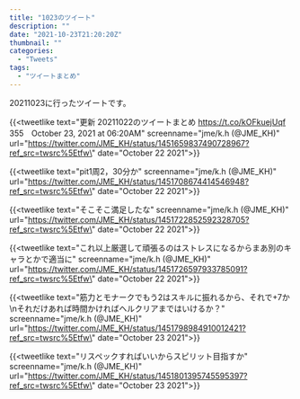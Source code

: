 ```yaml
---
title: "1023のツイート"
description: ""
date: "2021-10-23T21:20:20Z"
thumbnail: ""
categories:
  - "Tweets"
tags:
  - "ツイートまとめ"
---
```

20211023に行ったツイートです。
<!--more-->
{{<tweetlike text=\"更新 20211022のツイートまとめ https://t.co/kOFkuejUqf 355　October 23, 2021 at 06:20AM\" screenname=\"jme/k.h (@JME_KH)\" url=\"https://twitter.com/JME_KH/status/1451659837490728967?ref_src=twsrc%5Etfw\" date=\"October 22 2021\">}}

{{<tweetlike text=\"pit1周2，30分か\" screenname=\"jme/k.h (@JME_KH)\" url=\"https://twitter.com/JME_KH/status/1451708674414546948?ref_src=twsrc%5Etfw\" date=\"October 22 2021\">}}

{{<tweetlike text=\"そこそこ満足したな\" screenname=\"jme/k.h (@JME_KH)\" url=\"https://twitter.com/JME_KH/status/1451722852592328705?ref_src=twsrc%5Etfw\" date=\"October 22 2021\">}}

{{<tweetlike text=\"これ以上厳選して頑張るのはストレスになるからまあ別のキャラとかで適当に\" screenname=\"jme/k.h (@JME_KH)\" url=\"https://twitter.com/JME_KH/status/1451726597933785091?ref_src=twsrc%5Etfw\" date=\"October 22 2021\">}}

{{<tweetlike text=\"筋力とモナークでもう2はスキルに振れるから、それで+7か\nそれだけあれば時間かければヘルクリアまではいけるか？\" screenname=\"jme/k.h (@JME_KH)\" url=\"https://twitter.com/JME_KH/status/1451798984910012421?ref_src=twsrc%5Etfw\" date=\"October 23 2021\">}}

{{<tweetlike text=\"リスペックすればいいからスピリット目指すか\" screenname=\"jme/k.h (@JME_KH)\" url=\"https://twitter.com/JME_KH/status/1451801395745595397?ref_src=twsrc%5Etfw\" date=\"October 23 2021\">}}

